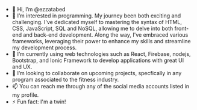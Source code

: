 - 👋 Hi, I’m @ezzatabed
- 👀 I’m interested in programming. My journey been both exciting and challenging. I've dedicated myself to mastering the syntax of HTML, CSS, JavaScript, SQL and NoSQL, allowing me to delve into both front-end and back-end development. Along the way, I've embraced various frameworks, leveraging their power to enhance my skills and streamline my development process.
- 🌱 I’m currently using web technologies such as React, Firebase, nodejs, Bootstrap, and Ionic Framework to develop applications with great UI and UX.
- 💞️ I’m looking to collaborate on upcoming projects, specfically in any program associated to the fitness industry.
- 📫 You can reach me through any of the social media accounts listed in my profile.
- ⚡ Fun fact: I'm a twin!

<!---
ezzatabed/ezzatabed is a ✨ special ✨ repository because its `README.md` (this file) appears on your GitHub profile.
You can click the Preview link to take a look at your changes.
--->
